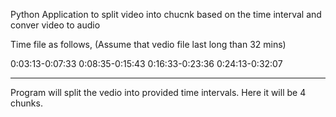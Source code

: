 Python Application to split video into chucnk based on the time interval and conver video to audio

Time file as follows, (Assume that vedio file last long than 32 mins)

0:03:13-0:07:33
0:08:35-0:15:43
0:16:33-0:23:36
0:24:13-0:32:07

-------------
Program will split the vedio into provided time intervals.
Here it will be 4 chunks.
